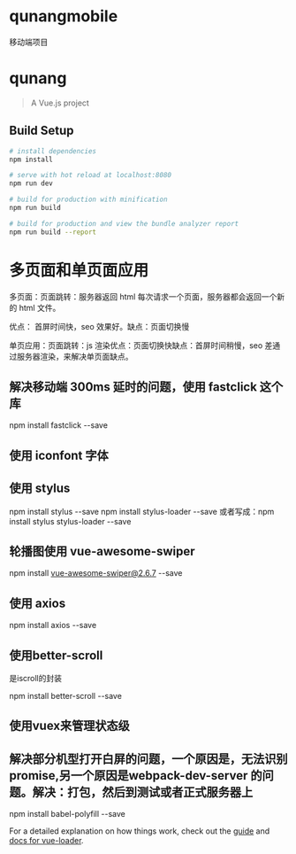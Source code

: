 # qunangmobile
移动端项目
# qunang

> A Vue.js project

## Build Setup

```bash
# install dependencies
npm install

# serve with hot reload at localhost:8080
npm run dev

# build for production with minification
npm run build

# build for production and view the bundle analyzer report
npm run build --report
```

# 多页面和单页面应用

多页面：页面跳转：服务器返回 html
每次请求一个页面，服务器都会返回一个新的 html 文件。

优点： 首屏时间快，seo 效果好。缺点：页面切换慢

单页应用：页面跳转：js 渲染优点：页面切换快缺点：首屏时间稍慢，seo 差通过服务器渲染，来解决单页面缺点。

## 解决移动端 300ms 延时的问题，使用 fastclick 这个库

npm install fastclick --save

## 使用 iconfont 字体

## 使用 stylus

npm install stylus --save
npm install stylus-loader --save
或者写成：npm install stylus stylus-loader --save

## 轮播图使用 vue-awesome-swiper

npm install vue-awesome-swiper@2.6.7 --save

## 使用 axios

npm install axios --save


## 使用better-scroll

是iscroll的封装

npm install better-scroll --save


## 使用vuex来管理状态级

## 解决部分机型打开白屏的问题，一个原因是，无法识别promise,另一个原因是webpack-dev-server 的问题。解决：打包，然后到测试或者正式服务器上
npm install babel-polyfill --save

For a detailed explanation on how things work, check out the [guide](http://vuejs-templates.github.io/webpack/) and [docs for vue-loader](http://vuejs.github.io/vue-loader).

